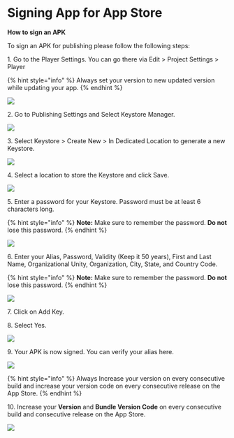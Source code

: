 # Signing App for App Store

**How to sign an APK**

To sign an APK for publishing please follow the following steps:

1\.       Go to the Player Settings. You can go there via Edit > Project Settings > Player

{% hint style="info" %}
Always set your version to new updated version while updating your app.
{% endhint %}

![](<../.gitbook/assets/image (6).png>)

2\.       Go to Publishing Settings and Select Keystore Manager.

![](<../.gitbook/assets/image (41).png>)

3\.       Select Keystore > Create New > In Dedicated Location to generate a new Keystore.

![](<../.gitbook/assets/image (23).png>)

4\.     Select a location to store the Keystore and click Save.

![](<../.gitbook/assets/image (21).png>)

5\.       Enter a password for your Keystore. Password must be at least 6 characters long.

{% hint style="info" %}
**Note:** Make sure to remember the password. **Do not** lose this password.
{% endhint %}

![](<../.gitbook/assets/image (18).png>)

6\.       Enter your Alias, Password, Validity (Keep it 50 years), First and Last Name, Organizational Unity, Organization, City, State, and Country Code.

{% hint style="info" %}
**Note:** Make sure to remember the password. **Do not** lose this password.
{% endhint %}

![](<../.gitbook/assets/image (44).png>)

7\.       Click on Add Key.

8\.       Select Yes.

![](<../.gitbook/assets/image (58).png>)

9\.       Your APK is now signed. You can verify your alias here.

![](<../.gitbook/assets/image (45).png>)

{% hint style="info" %}
Always Increase your version on every consecutive build and increase your version code on every consecutive release on the App Store.
{% endhint %}

10\.     Increase your **Version** and **Bundle Version Code** on every consecutive build and consecutive release on the App Store.

![](../.gitbook/assets/Capture4.JPG)
